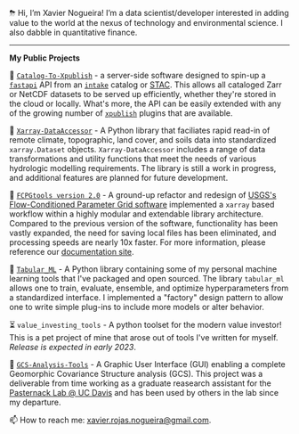⛈ Hi, I’m Xavier Nogueira! I’m a data scientist/developer interested in adding value to the world at the nexus of technology and environmental science. I also dabble in quantitative finance. 

-----------------------
**My Public Projects**

🚀 [`Catalog-To-Xpublish`](https://github.com/LimnoTech/Catalog-To-Xpublish) - a server-side software designed to spin-up a [`fastapi`](https://fastapi.tiangolo.com/lo/) API from an [`intake`](https://intake.readthedocs.io/en/latest/catalog.html) catalog or [STAC](https://stacspec.org/en). This allows all cataloged Zarr or NetCDF datasets to be served up efficiently, whether they're stored in the cloud or locally. What's more, the API can be easily extended with any of the growing number of [`xpublish`](https://github.com/xpublish-community/xpublish) plugins that are available.

🚀 [`Xarray-DataAccessor`](https://github.com/LimnoTech/Xarray-DataAccessor) - A Python library that faciliates rapid read-in of remote climate, topographic, land cover, and soils data into standardized `xarray.Dataset` objects. `Xarray-DataAccessor` includes a range of data transformations and utility functions that meet the needs of various hydrologic modelling requirements. The library is still a work in progress, and additional features are planned for future development.

🚀 [`FCPGtools version 2.0`](https://github.com/usgs/water-fcpg-tools) - A ground-up refactor and redesign of [USGS's Flow-Conditioned Parameter Grid software](https://www.usgs.gov/software/flow-conditioned-parameter-grid-tools) implemented a `xarray` based workflow within a highly modular and extendable library architecture.  Compared to the previous version of the software, functionality has been vastly expanded, the need for saving local files has been eliminated, and processing speeds are nearly 10x faster. For more information, please reference our [documentation site](https://usgs.github.io/water-fcpg-tools/build/html/index.html).

🚀 [`Tabular_ML`](https://github.com/xaviernogueira/Tabular_ML) - A Python library containing some of my personal machine learning tools that I've packaged and open sourced. The library `tabular_ml` allows one to train, evaluate, ensemble, and optimize hyperparameters from a standardized interface. I implemented a "factory" design pattern to allow one to write simple plug-ins to include more models or alter behavior.

⏳ `value_investing_tools` - A python toolset for the modern value investor! This is a pet project of mine that arose out of tools I've written for myself. *Release is expected in early 2023*.

🚀 [`GCS-Analysis-Tools`](https://github.com/xaviernogueira/GCS-Analysis-Tools) - A Graphic User Interface (GUI) enabling a complete Geomorphic Covariance Structure analysis (GCS). This project was a deliverable from time working as a graduate reasearch assistant for the [Pasternack Lab @ UC Davis](http://pasternack.ucdavis.edu/research) and has been used by others in the lab since my departure.

📫 How to reach me: xavier.rojas.nogueira@gmail.com.

<!---
xaviernogueira/xaviernogueira is a ✨ special ✨ repository because its `README.md` (this file) appears on your GitHub profile.
You can click the Preview link to take a look at your changes.
--->

